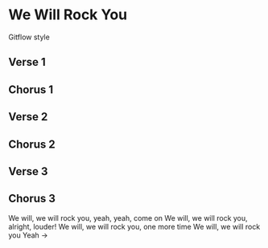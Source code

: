 # We Will Rock You
Gitflow style

## Verse 1

## Chorus 1

## Verse 2

## Chorus 2

## Verse 3

## Chorus 3

We will, we will rock you, yeah, yeah, come on
We will, we will rock you, alright, louder!
We will, we will rock you, one more time
We will, we will rock you
Yeah
->
